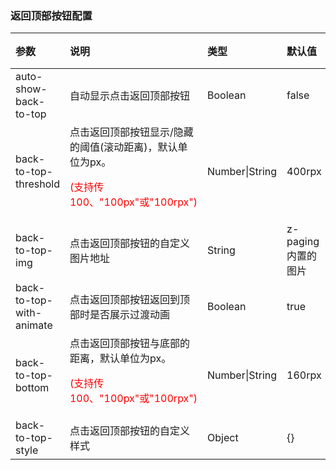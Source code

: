 ### 返回顶部按钮配置 <Badge text="1.5.1"/>

| 参数                     | 说明                                                         | 类型           | 默认值             | 可选值 |
| :----------------------- | :----------------------------------------------------------- | :------------- | :----------------- | :----- |
| auto-show-back-to-top    | 自动显示点击返回顶部按钮                                     | Boolean        | false              | true   |
| back-to-top-threshold    | 点击返回顶部按钮显示/隐藏的阈值(滚动距离)，默认单位为px。<p style="color:red;">(支持传100、"100px"或"100rpx")</p> | Number\|String | 400rpx             | -      |
| back-to-top-img          | 点击返回顶部按钮的自定义图片地址                             | String         | z-paging内置的图片 | -      |
| back-to-top-with-animate | 点击返回顶部按钮返回到顶部时是否展示过渡动画                 | Boolean        | true               | false  |
| back-to-top-bottom       | 点击返回顶部按钮与底部的距离，默认单位为px。<p style="color:red;">(支持传100、"100px"或"100rpx")</p> | Number\|String | 160rpx             | -      |
| back-to-top-style        | 点击返回顶部按钮的自定义样式                                 | Object         | {}                 | -      |